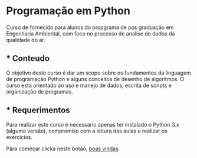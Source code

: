 # Programação em Python

Curso de fornecido para alunos do propgrama de pos graduação em Engenharia Ambiental, com foco no processo de analise de dados da qualidade do ar.

## * Conteudo

O objetivo deste curso é dar um scopo sobre os fundamentos da linguagem de programação Python e alguns conceitos de desenho de algoritmos. O curso esta orientado ao uso e manejo de dados, escrita de scripts e organização de programas.

## * Requerimentos

Para realizar este curso é necessario apenas ter instalado o Python 3.x (alguma versão), compromiso com a leitura das aulas e realizar os exercicios.


Para começar clicka neste botão, [boas vindas](Notas/README.md).

